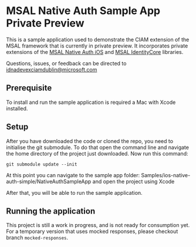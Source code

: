 # MSAL Native Auth Sample App Private Preview

This is a sample application used to demonstrate the CIAM extension of the MSAL framework that is currently in private preview. It incorporates private extensions of the [MSAL Native Auth iOS](https://github.com/AzureAD/msal-objc-native-auth-preview) and [MSAL IdentityCore](https://github.com/AzureAD/msal-common-for-objc-native-auth-preview) libraries. 

Questions, issues, or feedback can be directed to idnadevexciamdublin@microsoft.com

## Prerequisite

To install and run the sample application is required a Mac with Xcode installed.

## Setup
After you have downloaded the code or cloned the repo, you need to initialise the git submodule. 
To do that open the command line and navigate the home directory of the project just downloaded. Now run this command:

```
git submodule update --init
```

At this point you can navigate to the sample app folder: Samples/ios-native-auth-simple/NativeAuthSampleApp and open the project using Xcode

After that, you will be able to run the sample application.

## Running the application
This project is still a work in progress, and is not ready for consumption yet. 
For a temporary version that uses mocked responses, please checkout branch `mocked-responses`.

